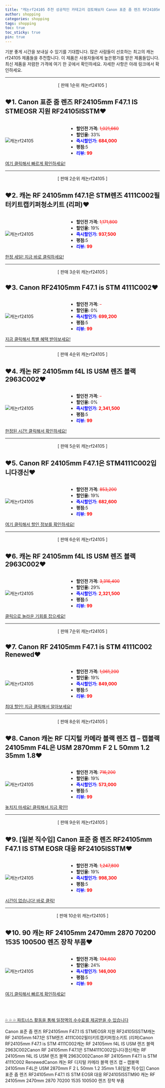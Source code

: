 ```yaml
---
title: "캐논rf24105 추천 성공적인 카테고리 검토해보자 Canon 표준 줌 렌즈 RF24105mm"
author: shopping
categories: shopping
tags: shopping
toc: true
toc_sticky: true
pin: true
---
```

기분 좋게 시간을 보내실 수 있기를 기대합니다. 많은 사람들이 선호하는 최고의 캐논rf24105 제품들을 추천합니다. 이 제품은 사용자들에게 높은평가를 받은 제품들입니다. 최신 제품을 저렴한 가격에 여기 한 곳에서 확인하세요. 자세한 사항은 아래 링크에서 확인하세요.

---
<p class="toplist" style="margin: 0 auto; display: block; width: fit-content;">[ 판매 1순위 캐논rf24105 ]</p>

<h2><strong>❤️1. Canon 표준 줌 렌즈 RF24105mm F47.1 IS STMEOSR 지원 RF24105ISSTM❤️</strong></h2>

<div style="display: flex; align-items: center;">
    <div style="flex: 0.4;">
        <img src="https://thumbnail7.coupangcdn.com/thumbnails/remote/230x230ex/image/vendor_inventory/2357/3702d112db496f1211659ec2bde9ac2b7fc9bec8d53bfc464b98ea47e21d.jpg" alt="캐논rf24105" style="max-width: 100%;">
    </div>
    <div style="flex: 0.6; margin-left: 10px;">
        <ul>
            <li><strong>할인전 가격:</strong> <del style="color: red;">1,021,660</del></li>
            <li><strong>할인율:</strong> 33%</li>
            <li><span style='color:blue'><strong>즉시할인가:</strong></span> <span style='color:red'><strong>684,000</strong></span></li>
            <li><strong>평점:</strong>5</li>
            <li><span style='color:blue'><strong>리뷰:</strong></span> <span style='color:red'><strong>99</strong></span></li>
        </ul>
    </div>
</div>
<div class="center">
    <a href="https://William4Davisa.github.io?lptag=AF9450613&subid=githubio&pageKey=8099726304&traceid=V0-153&itemId=22904436352&vendorItemId=89938920844" class="myButton">
        여기 클릭해서 빠르게 확인하세요!
    </a>
</div>


---
<p class="toplist" style="margin: 0 auto; display: block; width: fit-content;">[ 판매 2순위 캐논rf24105 ]</p>

<h2><strong>❤️2. 캐논 RF 24105mm f47.1은 STM렌즈 4111C002필터키트캡키퍼청소키트 (리퍼)❤️</strong></h2>

<div style="display: flex; align-items: center;">
    <div style="flex: 0.4;">
        <img src="https://thumbnail9.coupangcdn.com/thumbnails/remote/230x230ex/image/vendor_inventory/d5e5/2a2c96c2b706b30e0d86e391dd4f8c44c9a8ce46958f5d9a5f8db448a791.jpg" alt="캐논rf24105" style="max-width: 100%;">
    </div>
    <div style="flex: 0.6; margin-left: 10px;">
        <ul>
            <li><strong>할인전 가격:</strong> <del style="color: red;">1,171,800</del></li>
            <li><strong>할인율:</strong> 19%</li>
            <li><span style='color:blue'><strong>즉시할인가:</strong></span> <span style='color:red'><strong>937,500</strong></span></li>
            <li><strong>평점:</strong>5</li>
            <li><span style='color:blue'><strong>리뷰:</strong></span> <span style='color:red'><strong>99</strong></span></li>
        </ul>
    </div>
</div>
<div class="center">
    <a href="https://William4Davisa.github.io?lptag=AF9450613&subid=githubio&pageKey=8037119865&traceid=V0-153&itemId=22490748324&vendorItemId=89903794132" class="myButton">
        한정 세일! 지금 바로 클릭하세요!
    </a>
</div>


---
<p class="toplist" style="margin: 0 auto; display: block; width: fit-content;">[ 판매 3순위 캐논rf24105 ]</p>

<h2><strong>❤️3. Canon RF24105mm F47.1 is STM 4111C002❤️</strong></h2>

<div style="display: flex; align-items: center;">
    <div style="flex: 0.4;">
        <img src="https://thumbnail9.coupangcdn.com/thumbnails/remote/230x230ex/image/vendor_inventory/fc46/3e67fbdf9fc9f140ffabe819126cde3dab68e1d604743bd558c9f8f494bd.jpg" alt="캐논rf24105" style="max-width: 100%;">
    </div>
    <div style="flex: 0.6; margin-left: 10px;">
        <ul>
            <li><strong>할인전 가격:</strong> <del style="color: red;">-</del></li>
            <li><strong>할인율:</strong> 0%</li>
            <li><span style='color:blue'><strong>즉시할인가:</strong></span> <span style='color:red'><strong>699,200</strong></span></li>
            <li><strong>평점:</strong>5</li>
            <li><span style='color:blue'><strong>리뷰:</strong></span> <span style='color:red'><strong>99</strong></span></li>
        </ul>
    </div>
</div>
<div class="center">
    <a href="https://William4Davisa.github.io?lptag=AF9450613&subid=githubio&pageKey=6725279322&traceid=V0-153&itemId=15651918490&vendorItemId=88825398179" class="myButton">
        지금 클릭해서 특별 혜택 받아보세요!
    </a>
</div>


---
<p class="toplist" style="margin: 0 auto; display: block; width: fit-content;">[ 판매 4순위 캐논rf24105 ]</p>

<h2><strong>❤️4. 캐논 RF 24105mm f4L IS USM 렌즈 블랙 2963C002❤️</strong></h2>

<div style="display: flex; align-items: center;">
    <div style="flex: 0.4;">
        <img src="https://thumbnail8.coupangcdn.com/thumbnails/remote/230x230ex/image/vendor_inventory/066d/8eb60cc417e742d391f6b15d09237bfca00c71528d8baca1278393874357.jpg" alt="캐논rf24105" style="max-width: 100%;">
    </div>
    <div style="flex: 0.6; margin-left: 10px;">
        <ul>
            <li><strong>할인전 가격:</strong> <del style="color: red;">-</del></li>
            <li><strong>할인율:</strong> 0%</li>
            <li><span style='color:blue'><strong>즉시할인가:</strong></span> <span style='color:red'><strong>2,341,500</strong></span></li>
            <li><strong>평점:</strong>5</li>
            <li><span style='color:blue'><strong>리뷰:</strong></span> <span style='color:red'><strong>99</strong></span></li>
        </ul>
    </div>
</div>
<div class="center">
    <a href="https://William4Davisa.github.io?lptag=AF9450613&subid=githubio&pageKey=7949149505&traceid=V0-153&itemId=21932084200&vendorItemId=90460465744" class="myButton">
        한정된 시간! 클릭해서 확인하세요!
    </a>
</div>


---
<p class="toplist" style="margin: 0 auto; display: block; width: fit-content;">[ 판매 5순위 캐논rf24105 ]</p>

<h2><strong>❤️5. Canon RF 24105mm F47.1은 STM4111C002입니다갱신❤️</strong></h2>

<div style="display: flex; align-items: center;">
    <div style="flex: 0.4;">
        <img src="https://thumbnail9.coupangcdn.com/thumbnails/remote/230x230ex/image/vendor_inventory/fc46/3e67fbdf9fc9f140ffabe819126cde3dab68e1d604743bd558c9f8f494bd.jpg" alt="캐논rf24105" style="max-width: 100%;">
    </div>
    <div style="flex: 0.6; margin-left: 10px;">
        <ul>
            <li><strong>할인전 가격:</strong> <del style="color: red;">853,200</del></li>
            <li><strong>할인율:</strong> 19%</li>
            <li><span style='color:blue'><strong>즉시할인가:</strong></span> <span style='color:red'><strong>682,600</strong></span></li>
            <li><strong>평점:</strong>5</li>
            <li><span style='color:blue'><strong>리뷰:</strong></span> <span style='color:red'><strong>99</strong></span></li>
        </ul>
    </div>
</div>
<div class="center">
    <a href="https://William4Davisa.github.io?lptag=AF9450613&subid=githubio&pageKey=7934550675&traceid=V0-153&itemId=21837295102&vendorItemId=88885692076" class="myButton">
        여기 클릭해서 할인 정보를 확인하세요!
    </a>
</div>


---
<p class="toplist" style="margin: 0 auto; display: block; width: fit-content;">[ 판매 6순위 캐논rf24105 ]</p>

<h2><strong>❤️6. 캐논 RF 24105mm f4L IS USM 렌즈 블랙 2963C002❤️</strong></h2>

<div style="display: flex; align-items: center;">
    <div style="flex: 0.4;">
        <img src="https://thumbnail8.coupangcdn.com/thumbnails/remote/230x230ex/image/vendor_inventory/066d/8eb60cc417e742d391f6b15d09237bfca00c71528d8baca1278393874357.jpg" alt="캐논rf24105" style="max-width: 100%;">
    </div>
    <div style="flex: 0.6; margin-left: 10px;">
        <ul>
            <li><strong>할인전 가격:</strong> <del style="color: red;">3,316,400</del></li>
            <li><strong>할인율:</strong> 29%</li>
            <li><span style='color:blue'><strong>즉시할인가:</strong></span> <span style='color:red'><strong>2,321,500</strong></span></li>
            <li><strong>평점:</strong>5</li>
            <li><span style='color:blue'><strong>리뷰:</strong></span> <span style='color:red'><strong>99</strong></span></li>
        </ul>
    </div>
</div>
<div class="center">
    <a href="https://William4Davisa.github.io?lptag=AF9450613&subid=githubio&pageKey=8041881601&traceid=V0-153&itemId=22520949565&vendorItemId=90455637493" class="myButton">
        클릭으로 놀라운 기회를 잡으세요!
    </a>
</div>


---
<p class="toplist" style="margin: 0 auto; display: block; width: fit-content;">[ 판매 7순위 캐논rf24105 ]</p>

<h2><strong>❤️7. Canon RF 24105mm F47.1 is STM 4111C002 Renewed❤️</strong></h2>

<div style="display: flex; align-items: center;">
    <div style="flex: 0.4;">
        <img src="https://thumbnail9.coupangcdn.com/thumbnails/remote/230x230ex/image/vendor_inventory/fc46/3e67fbdf9fc9f140ffabe819126cde3dab68e1d604743bd558c9f8f494bd.jpg" alt="캐논rf24105" style="max-width: 100%;">
    </div>
    <div style="flex: 0.6; margin-left: 10px;">
        <ul>
            <li><strong>할인전 가격:</strong> <del style="color: red;">1,061,200</del></li>
            <li><strong>할인율:</strong> 19%</li>
            <li><span style='color:blue'><strong>즉시할인가:</strong></span> <span style='color:red'><strong>849,000</strong></span></li>
            <li><strong>평점:</strong>5</li>
            <li><span style='color:blue'><strong>리뷰:</strong></span> <span style='color:red'><strong>99</strong></span></li>
        </ul>
    </div>
</div>
<div class="center">
    <a href="https://William4Davisa.github.io?lptag=AF9450613&subid=githubio&pageKey=7580622150&traceid=V0-153&itemId=20010514714&vendorItemId=90134972318" class="myButton">
        최대 할인! 지금 클릭해서 알아보세요!
    </a>
</div>


---
<p class="toplist" style="margin: 0 auto; display: block; width: fit-content;">[ 판매 8순위 캐논rf24105 ]</p>

<h2><strong>❤️8. Canon 캐논 RF 디지털 카메라 블랙 렌즈 캡 – 캡블랙 24105mm F4L은 USM 2870mm F 2 L 50mm 1.2 35mm 1.8❤️</strong></h2>

<div style="display: flex; align-items: center;">
    <div style="flex: 0.4;">
        <img src="https://thumbnail10.coupangcdn.com/thumbnails/remote/230x230ex/image/vendor_inventory/64f0/2f8045c5e7179eaf5505e59f35ca17426e69a3261f8592c9fbcc6dacb296.jpg" alt="캐논rf24105" style="max-width: 100%;">
    </div>
    <div style="flex: 0.6; margin-left: 10px;">
        <ul>
            <li><strong>할인전 가격:</strong> <del style="color: red;">716,200</del></li>
            <li><strong>할인율:</strong> 19%</li>
            <li><span style='color:blue'><strong>즉시할인가:</strong></span> <span style='color:red'><strong>573,000</strong></span></li>
            <li><strong>평점:</strong>5</li>
            <li><span style='color:blue'><strong>리뷰:</strong></span> <span style='color:red'><strong>99</strong></span></li>
        </ul>
    </div>
</div>
<div class="center">
    <a href="https://William4Davisa.github.io?lptag=AF9450613&subid=githubio&pageKey=8160659423&traceid=V0-153&itemId=23264084519&vendorItemId=90752457562" class="myButton">
        놓치지 마세요! 클릭해서 지금 확인!
    </a>
</div>


---
<p class="toplist" style="margin: 0 auto; display: block; width: fit-content;">[ 판매 9순위 캐논rf24105 ]</p>

<h2><strong>❤️9. [일본 직수입] Canon 표준 줌 렌즈 RF24105mm F47.1 IS STM EOSR 대응 RF24105ISSTM❤️</strong></h2>

<div style="display: flex; align-items: center;">
    <div style="flex: 0.4;">
        <img src="https://thumbnail6.coupangcdn.com/thumbnails/remote/230x230ex/image/vendor_inventory/e365/f87df04e6463756ff43676cee002c406e7890cb16e8b84264d5e375a5628.jpg" alt="캐논rf24105" style="max-width: 100%;">
    </div>
    <div style="flex: 0.6; margin-left: 10px;">
        <ul>
            <li><strong>할인전 가격:</strong> <del style="color: red;">1,247,800</del></li>
            <li><strong>할인율:</strong> 19%</li>
            <li><span style='color:blue'><strong>즉시할인가:</strong></span> <span style='color:red'><strong>998,300</strong></span></li>
            <li><strong>평점:</strong>5</li>
            <li><span style='color:blue'><strong>리뷰:</strong></span> <span style='color:red'><strong>99</strong></span></li>
        </ul>
    </div>
</div>
<div class="center">
    <a href="https://William4Davisa.github.io?lptag=AF9450613&subid=githubio&pageKey=8132044596&traceid=V0-153&itemId=23095340655&vendorItemId=90128735389" class="myButton">
        시간이 없습니다! 바로 클릭!
    </a>
</div>


---
<p class="toplist" style="margin: 0 auto; display: block; width: fit-content;">[ 판매 10순위 캐논rf24105 ]</p>

<h2><strong>❤️10. 90 캐논 RF 24105mm 2470mm 2870 70200 1535 100500 렌즈 장착 부품❤️</strong></h2>

<div style="display: flex; align-items: center;">
    <div style="flex: 0.4;">
        <img src="https://thumbnail7.coupangcdn.com/thumbnails/remote/230x230ex/image/vendor_inventory/fcc1/67869f14fed7a3d3155a134601f8ffd28c8b889cd5103434758299982b6c.jpg" alt="캐논rf24105" style="max-width: 100%;">
    </div>
    <div style="flex: 0.6; margin-left: 10px;">
        <ul>
            <li><strong>할인전 가격:</strong> <del style="color: red;">194,600</del></li>
            <li><strong>할인율:</strong> 24%</li>
            <li><span style='color:blue'><strong>즉시할인가:</strong></span> <span style='color:red'><strong>146,000</strong></span></li>
            <li><strong>평점:</strong>5</li>
            <li><span style='color:blue'><strong>리뷰:</strong></span> <span style='color:red'><strong>99</strong></span></li>
        </ul>
    </div>
</div>
<div class="center">
    <a href="https://William4Davisa.github.io?lptag=AF9450613&subid=githubio&pageKey=8163624401&traceid=V0-153&itemId=23285312159&vendorItemId=90317585346" class="myButton">
        여기 클릭해서 빠르게 확인하세요!
    </a>
</div>

<br><br><br>[💦 💦 💦 파트너스 활동을 통해 일정액의 수수료를 제공받을 수 있습니다](https://link.coupang.com/a/bcpT2c)<br><br>Canon 표준 줌 렌즈 RF24105mm F47.1 IS STMEOSR 지원 RF24105ISSTM캐논 RF 24105mm f47.1은 STM렌즈 4111C002필터키트캡키퍼청소키트 (리퍼)Canon RF24105mm F47.1 is STM 4111C002캐논 RF 24105mm f4L IS USM 렌즈 블랙 2963C002Canon RF 24105mm F47.1은 STM4111C002입니다갱신캐논 RF 24105mm f4L IS USM 렌즈 블랙 2963C002Canon RF 24105mm F47.1 is STM 4111C002 RenewedCanon 캐논 RF 디지털 카메라 블랙 렌즈 캡 – 캡블랙 24105mm F4L은 USM 2870mm F 2 L 50mm 1.2 35mm 1.8[일본 직수입] Canon 표준 줌 렌즈 RF24105mm F47.1 IS STM EOSR 대응 RF24105ISSTM90 캐논 RF 24105mm 2470mm 2870 70200 1535 100500 렌즈 장착 부품